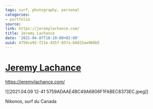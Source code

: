 ```yaml
---
tags: surf, photography, personal
categories:
- portfolio
source:
link: https://jeremylachance.com/
title: Jeremy Lachance
date: '2021-04-07T18:10:00+02:00'
uuid: 4750ce92-f21e-435f-857a-b8d25ae908b5
---
```


# [Jeremy Lachance](https://jeremylachance.com/)
https://jeremylachance.com/

![[2021.04.09 12-41 5759ADAAE4BC49A6806F1FABEC8373EC.jpeg]]

Nikonos, surf du Canada
